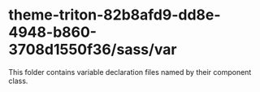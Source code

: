 # theme-triton-82b8afd9-dd8e-4948-b860-3708d1550f36/sass/var

This folder contains variable declaration files named by their component class.
